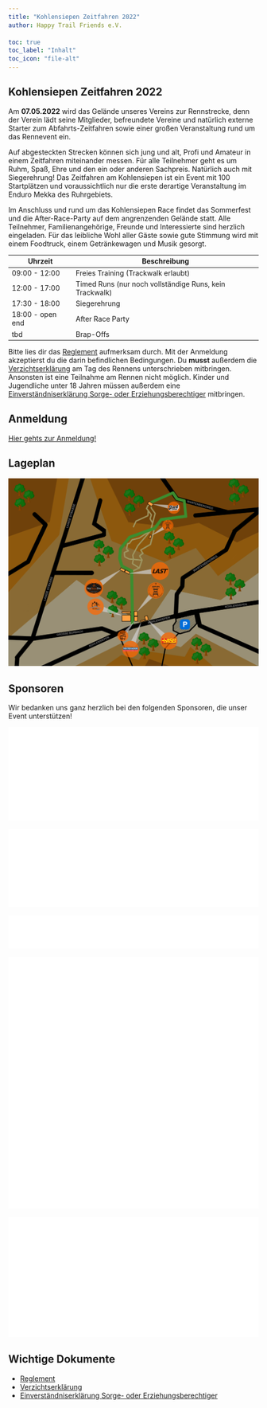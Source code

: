```yaml
---
title: "Kohlensiepen Zeitfahren 2022"
author: Happy Trail Friends e.V.

toc: true
toc_label: "Inhalt"
toc_icon: "file-alt"
---
```


## Kohlensiepen Zeitfahren 2022

Am **07.05.2022** wird das Gelände unseres Vereins zur Rennstrecke, denn der Verein lädt seine Mitglieder, befreundete Vereine und natürlich externe Starter zum Abfahrts-Zeitfahren sowie einer großen Veranstaltung rund um das Rennevent ein.

Auf abgesteckten Strecken können sich jung und alt, Profi und Amateur in einem Zeitfahren miteinander messen. Für alle Teilnehmer geht es um Ruhm, Spaß, Ehre und den ein oder anderen Sachpreis. Natürlich auch mit Siegerehrung! Das Zeitfahren am Kohlensiepen ist ein Event mit 100 Startplätzen und voraussichtlich nur die erste derartige Veranstaltung im Enduro Mekka des Ruhrgebiets.

Im Anschluss und rund um das Kohlensiepen Race findet das Sommerfest und die After-Race-Party auf dem angrenzenden Gelände statt. Alle Teilnehmer, Familienangehörige, Freunde und Interessierte sind herzlich eingeladen. Für das leibliche Wohl aller Gäste sowie gute Stimmung wird mit einem Foodtruck, einem Getränkewagen und Musik gesorgt.

| Uhrzeit | Beschreibung |
| --- | --- |
| 09:00 - 12:00 | Freies Training (Trackwalk erlaubt) |
| 12:00 - 17:00 | Timed Runs (nur noch vollständige Runs, kein Trackwalk) |
| 17:30 - 18:00 | Siegerehrung |
| 18:00 - open end | After Race Party |
| tbd | Brap-Offs |

Bitte lies dir das [Reglement](/assets/documents/zeitfahren/Reglement.pdf) aufmerksam durch. Mit der Anmeldung akzeptierst du die darin befindlichen Bedingungen. Du **musst** außerdem die [Verzichtserklärung](/assets/documents/zeitfahren/Verzichtserklärung.pdf) am Tag des Rennens unterschrieben mitbringen. Ansonsten ist eine Teilnahme am Rennen nicht möglich. Kinder und Jugendliche unter 18 Jahren müssen außerdem eine [Einverständniserklärung Sorge- oder Erziehungsberechtiger](/assets/documents/zeitfahren/Einverständniserklärung%20Sorge-%20oder%20Erziehungsberechtigter.pdf) mitbringen.

## Anmeldung
<a href="https://portal.run-timing.de/529/registration" class="btn btn--primary">Hier gehts zur Anmeldung!</a>

## Lageplan
![](/assets/images/zeitfahren/lageplan.png)

## Sponsoren
Wir bedanken uns ganz herzlich bei den folgenden Sponsoren, die unser Event unterstützen!

![](/assets/images/zeitfahren/ixs-logo.png)

![](/assets/images/zeitfahren/muc-off-logo.png)

![](/assets/images/zeitfahren/spank-logo.png)

![](/assets/images/zeitfahren/kumpelbier-logo.png)

![](/assets/images/zeitfahren/ahe-logo.png)

## Wichtige Dokumente
* [Reglement](/assets/documents/zeitfahren/Reglement.pdf)
* [Verzichtserklärung](/assets/documents/zeitfahren/Verzichtserklärung.pdf)
* [Einverständniserklärung Sorge- oder Erziehungsberechtiger](/assets/documents/zeitfahren/Einverständniserklärung%20Sorge-%20oder%20Erziehungsberechtigter.pdf)